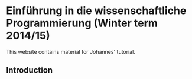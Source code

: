 Einführung in die wissenschaftliche Programmierung (Winter term 2014/15)
========================================================================

This website contains material for Johannes' tutorial.

Introduction
------------
